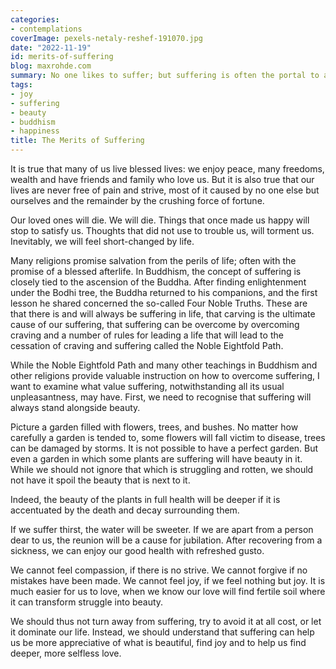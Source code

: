 ```yaml
---
categories:
- contemplations
coverImage: pexels-netaly-reshef-191070.jpg
date: "2022-11-19"
id: merits-of-suffering
blog: maxrohde.com
summary: No one likes to suffer; but suffering is often the portal to a richer life.
tags:
- joy
- suffering
- beauty
- buddhism
- happiness
title: The Merits of Suffering
---
```


It is true that many of us live blessed lives: we enjoy peace, many freedoms, wealth and have friends and family who love us. But it is also true that our lives are never free of pain and strive, most of it caused by no one else but ourselves and the remainder by the crushing force of fortune.

Our loved ones will die. We will die. Things that once made us happy will stop to satisfy us. Thoughts that did not use to trouble us, will torment us. Inevitably, we will feel short-changed by life.

Many religions promise salvation from the perils of life; often with the promise of a blessed afterlife. In Buddhism, the concept of suffering is closely tied to the ascension of the Buddha. After finding enlightenment under the Bodhi tree, the Buddha returned to his companions, and the first lesson he shared concerned the so-called Four Noble Truths. These are that there is and will always be suffering in life, that carving is the ultimate cause of our suffering, that suffering can be overcome by overcoming craving and a number of rules for leading a life that will lead to the cessation of craving and suffering called the Noble Eightfold Path.

While the Noble Eightfold Path and many other teachings in Buddhism and other religions provide valuable instruction on how to overcome suffering, I want to examine what value suffering, notwithstanding all its usual unpleasantness, may have. First, we need to recognise that suffering will always stand alongside beauty.

Picture a garden filled with flowers, trees, and bushes. No matter how carefully a garden is tended to, some flowers will fall victim to disease, trees can be damaged by storms. It is not possible to have a perfect garden. But even a garden in which some plants are suffering will have beauty in it. While we should not ignore that which is struggling and rotten, we should not have it spoil the beauty that is next to it.

Indeed, the beauty of the plants in full health will be deeper if it is accentuated by the death and decay surrounding them.

If we suffer thirst, the water will be sweeter. If we are apart from a person dear to us, the reunion will be a cause for jubilation. After recovering from a sickness, we can enjoy our good health with refreshed gusto.

We cannot feel compassion, if there is no strive. We cannot forgive if no mistakes have been made. We cannot feel joy, if we feel nothing but joy. It is much easier for us to love, when we know our love will find fertile soil where it can transform struggle into beauty.

We should thus not turn away from suffering, try to avoid it at all cost, or let it dominate our life. Instead, we should understand that suffering can help us be more appreciative of what is beautiful, find joy and to help us find deeper, more selfless love.